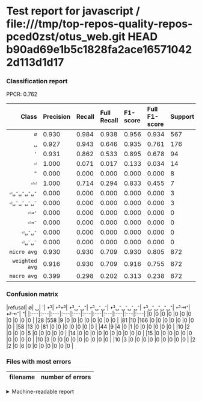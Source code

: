 # Test report for javascript / file:///tmp/top-repos-quality-repos-pced0zst/otus_web.git HEAD b90ad69e1b5c1828fa2ace165710422d113d1d17

### Classification report

PPCR: 0.762

| Class | Precision | Recall | Full Recall | F1-score | Full F1-score | Support | Full Support | PPCR |
|------:|:----------|:-------|:------------|:---------|:---------|:--------|:-------------|:-----|
| `∅` | 0.930| 0.984| 0.938| 0.956| 0.934| 567| 595| 0.953 |
| `␣` | 0.927| 0.943| 0.646| 0.935| 0.761| 176| 257| 0.685 |
| `'` | 0.931| 0.862| 0.533| 0.895| 0.678| 94| 152| 0.618 |
| `⏎` | 1.000| 0.071| 0.017| 0.133| 0.034| 14| 58| 0.241 |
| `"` | 0.000| 0.000| 0.000| 0.000| 0.000| 8| 10| 0.800 |
| `⏎⏎` | 1.000| 0.714| 0.294| 0.833| 0.455| 7| 17| 0.412 |
| `⏎␣⁺␣⁺␣⁺␣⁺` | 0.000| 0.000| 0.000| 0.000| 0.000| 3| 13| 0.231 |
| `⏎␣⁻␣⁻␣⁻␣⁻` | 0.000| 0.000| 0.000| 0.000| 0.000| 3| 13| 0.231 |
| `⏎⇥⁺` | 0.000| 0.000| 0.000| 0.000| 0.000| 0| 0| 0.000 |
| `⏎⇥⁻` | 0.000| 0.000| 0.000| 0.000| 0.000| 0| 0| 0.000 |
| `⏎␣⁺␣⁺` | 0.000| 0.000| 0.000| 0.000| 0.000| 0| 14| 0.000 |
| `⏎␣⁻␣⁻` | 0.000| 0.000| 0.000| 0.000| 0.000| 0| 15| 0.000 |
| `micro avg` | 0.930| 0.930| 0.709| 0.930| 0.805| 872| 1144| 0.762 |
| `weighted avg` | 0.916| 0.930| 0.709| 0.916| 0.755| 872| 1144| 0.762 |
| `macro avg` | 0.399| 0.298| 0.202| 0.313| 0.238| 872| 1144| 0.762 |

### Confusion matrix

|refusal|  ∅| ␣| '| ⏎| ⏎⏎| ⏎␣⁺␣⁺| ⏎␣⁻␣⁻| ⏎␣⁻␣⁻␣⁻␣⁻| ⏎␣⁺␣⁺␣⁺␣⁺| ⏎⇥⁺| ⏎⇥⁻| "| 
|:---|:---|:---|:---|:---|:---|:---|:---|:---|:---|:---|
|0 |0 |0 |0 |0 |0 |0 |0 |0 |0 |0 |
|28 |558 |9 |0 |0 |0 |0 |0 |0 |0 |0 |
|81 |10 |166 |0 |0 |0 |0 |0 |0 |0 |0 |
|58 |13 |0 |81 |0 |0 |0 |0 |0 |0 |0 |
|44 |9 |4 |0 |1 |0 |0 |0 |0 |0 |0 |
|10 |2 |0 |0 |0 |5 |0 |0 |0 |0 |0 |
|14 |0 |0 |0 |0 |0 |0 |0 |0 |0 |0 |
|15 |0 |0 |0 |0 |0 |0 |0 |0 |0 |0 |
|10 |3 |0 |0 |0 |0 |0 |0 |0 |0 |0 |
|10 |3 |0 |0 |0 |0 |0 |0 |0 |0 |0 |
|2 |2 |0 |6 |0 |0 |0 |0 |0 |0 |0 |

### Files with most errors

| filename | number of errors|
|:----:|:-----|

<details>
    <summary>Machine-readable report</summary>
```json
{
  "cl_report": {"\"": {"f1-score": 0.0, "precision": 0.0, "recall": 0.0, "support": 8}, "\u0027": {"f1-score": 0.8950276243093922, "precision": 0.9310344827586207, "recall": 0.8617021276595744, "support": 94}, "macro avg": {"f1-score": 0.31276697992465263, "precision": 0.39903406536954983, "recall": 0.2978937679735552, "support": 872}, "micro avg": {"f1-score": 0.930045871559633, "precision": 0.930045871559633, "recall": 0.930045871559633, "support": 872}, "weighted avg": {"f1-score": 0.9158840131596229, "precision": 0.9163361450393148, "recall": 0.930045871559633, "support": 872}, "\u2205": {"f1-score": 0.9562982005141387, "precision": 0.93, "recall": 0.9841269841269841, "support": 567}, "\u23ce": {"f1-score": 0.13333333333333333, "precision": 1.0, "recall": 0.07142857142857142, "support": 14}, "\u23ce\u21e5\u207a": {"f1-score": 0.0, "precision": 0.0, "recall": 0.0, "support": 0}, "\u23ce\u21e5\u207b": {"f1-score": 0.0, "precision": 0.0, "recall": 0.0, "support": 0}, "\u23ce\u23ce": {"f1-score": 0.8333333333333333, "precision": 1.0, "recall": 0.7142857142857143, "support": 7}, "\u23ce\u2423\u207a\u2423\u207a": {"f1-score": 0.0, "precision": 0.0, "recall": 0.0, "support": 0}, "\u23ce\u2423\u207a\u2423\u207a\u2423\u207a\u2423\u207a": {"f1-score": 0.0, "precision": 0.0, "recall": 0.0, "support": 3}, "\u23ce\u2423\u207b\u2423\u207b": {"f1-score": 0.0, "precision": 0.0, "recall": 0.0, "support": 0}, "\u23ce\u2423\u207b\u2423\u207b\u2423\u207b\u2423\u207b": {"f1-score": 0.0, "precision": 0.0, "recall": 0.0, "support": 3}, "\u2423": {"f1-score": 0.9352112676056339, "precision": 0.9273743016759777, "recall": 0.9431818181818182, "support": 176}},
  "cl_report_full": {"\"": {"f1-score": 0.0, "precision": 0.0, "recall": 0.0, "support": 10}, "\u0027": {"f1-score": 0.6778242677824269, "precision": 0.9310344827586207, "recall": 0.5328947368421053, "support": 152}, "macro avg": {"f1-score": 0.23846892755916713, "precision": 0.39903406536954983, "recall": 0.20233194051240444, "support": 1144}, "micro avg": {"f1-score": 0.8045634920634922, "precision": 0.930045871559633, "recall": 0.708916083916084, "support": 1144}, "weighted avg": {"f1-score": 0.7553192157325753, "precision": 0.8812958364598222, "recall": 0.708916083916084, "support": 1144}, "\u2205": {"f1-score": 0.9338912133891214, "precision": 0.93, "recall": 0.9378151260504202, "support": 595}, "\u23ce": {"f1-score": 0.03389830508474576, "precision": 1.0, "recall": 0.017241379310344827, "support": 58}, "\u23ce\u21e5\u207a": {"f1-score": 0.0, "precision": 0.0, "recall": 0.0, "support": 0}, "\u23ce\u21e5\u207b": {"f1-score": 0.0, "precision": 0.0, "recall": 0.0, "support": 0}, "\u23ce\u23ce": {"f1-score": 0.45454545454545453, "precision": 1.0, "recall": 0.29411764705882354, "support": 17}, "\u23ce\u2423\u207a\u2423\u207a": {"f1-score": 0.0, "precision": 0.0, "recall": 0.0, "support": 14}, "\u23ce\u2423\u207a\u2423\u207a\u2423\u207a\u2423\u207a": {"f1-score": 0.0, "precision": 0.0, "recall": 0.0, "support": 13}, "\u23ce\u2423\u207b\u2423\u207b": {"f1-score": 0.0, "precision": 0.0, "recall": 0.0, "support": 15}, "\u23ce\u2423\u207b\u2423\u207b\u2423\u207b\u2423\u207b": {"f1-score": 0.0, "precision": 0.0, "recall": 0.0, "support": 13}, "\u2423": {"f1-score": 0.7614678899082569, "precision": 0.9273743016759777, "recall": 0.6459143968871596, "support": 257}},
  "ppcr": 0.7622377622377622
}
```
</details>
